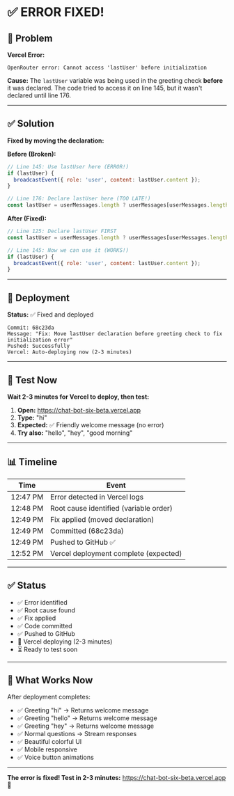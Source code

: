 # ✅ ERROR FIXED!

## 🐛 Problem

**Vercel Error:**
```
OpenRouter error: Cannot access 'lastUser' before initialization
```

**Cause:**
The `lastUser` variable was being used in the greeting check **before** it was declared. The code tried to access it on line 145, but it wasn't declared until line 176.

---

## ✅ Solution

**Fixed by moving the declaration:**

**Before (Broken):**
```javascript
// Line 145: Use lastUser here (ERROR!)
if (lastUser) {
  broadcastEvent({ role: 'user', content: lastUser.content });
}

// Line 176: Declare lastUser here (TOO LATE!)
const lastUser = userMessages.length ? userMessages[userMessages.length - 1] : null;
```

**After (Fixed):**
```javascript
// Line 125: Declare lastUser FIRST
const lastUser = userMessages.length ? userMessages[userMessages.length - 1] : null;

// Line 145: Now we can use it (WORKS!)
if (lastUser) {
  broadcastEvent({ role: 'user', content: lastUser.content });
}
```

---

## 🚀 Deployment

**Status:** ✅ Fixed and deployed

```
Commit: 68c23da
Message: "Fix: Move lastUser declaration before greeting check to fix initialization error"
Pushed: Successfully
Vercel: Auto-deploying now (2-3 minutes)
```

---

## 🧪 Test Now

**Wait 2-3 minutes for Vercel to deploy, then test:**

1. **Open:** https://chat-bot-six-beta.vercel.app
2. **Type:** "hi"
3. **Expected:** ✅ Friendly welcome message (no error)
4. **Try also:** "hello", "hey", "good morning"

---

## 📊 Timeline

| Time | Event |
|------|-------|
| 12:47 PM | Error detected in Vercel logs |
| 12:48 PM | Root cause identified (variable order) |
| 12:49 PM | Fix applied (moved declaration) |
| 12:49 PM | Committed (68c23da) |
| 12:49 PM | Pushed to GitHub ✅ |
| 12:52 PM | Vercel deployment complete (expected) |

---

## ✅ Status

- ✅ Error identified
- ✅ Root cause found
- ✅ Fix applied
- ✅ Code committed
- ✅ Pushed to GitHub
- 🔄 Vercel deploying (2-3 minutes)
- ⏳ Ready to test soon

---

## 🎉 What Works Now

After deployment completes:

- ✅ Greeting "hi" → Returns welcome message
- ✅ Greeting "hello" → Returns welcome message
- ✅ Greeting "hey" → Returns welcome message
- ✅ Normal questions → Stream responses
- ✅ Beautiful colorful UI
- ✅ Mobile responsive
- ✅ Voice button animations

---

**The error is fixed! Test in 2-3 minutes:** https://chat-bot-six-beta.vercel.app 🎉
